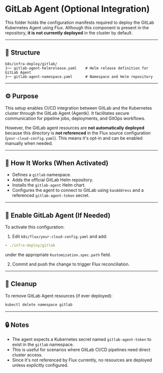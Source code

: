 # GitLab Agent (Optional Integration)

This folder holds the configuration manifests required to deploy the GitLab Kubernetes Agent using Flux. Although this component is present in the repository, **it is not currently deployed** in the cluster by default.

---

## 📁 Structure

```
k8s/infra-deploy/gitlab/
├── gitlab-agent-helmrelease.yaml    # Helm release definition for GitLab Agent
├── gitlab-agent-namespace.yaml      # Namespace and Helm repository
```

---

## ⚙️ Purpose

This setup enables CI/CD integration between GitLab and the Kubernetes cluster through the GitLab Agent (Agentk). It facilitates secure communication for pipeline jobs, deployments, and GitOps workflows.

However, the GitLab agent resources are **not automatically deployed** because this directory is **not referenced** in the Flux source configuration (`your-cloud-config.yaml`). This means it's opt-in and can be enabled manually when needed.

---

## 🧭 How It Works (When Activated)

- Defines a `gitlab` namespace.
- Adds the official GitLab Helm repository.
- Installs the `gitlab-agent` Helm chart.
- Configures the agent to connect to GitLab using `kasAddress` and a referenced `gitlab-agent-token` secret.

---

## 🚀 Enable GitLab Agent (If Needed)

To activate this configuration:

1. Edit `k8s/flux/your-cloud-config.yaml` and add:

```yaml
- ./infra-deploy/gitlab
```

under the appropriate `Kustomization.spec.path` field.

2. Commit and push the change to trigger Flux reconciliation.

---

## 🧹 Cleanup

To remove GitLab Agent resources (if ever deployed):

```bash
kubectl delete namespace gitlab
```

---

## 🔒 Notes

- The agent expects a Kubernetes secret named `gitlab-agent-token` to exist in the `gitlab` namespace.
- This is useful for scenarios where GitLab CI/CD pipelines need direct cluster access.
- Since it's not referenced by Flux currently, no resources are deployed unless explicitly configured.

